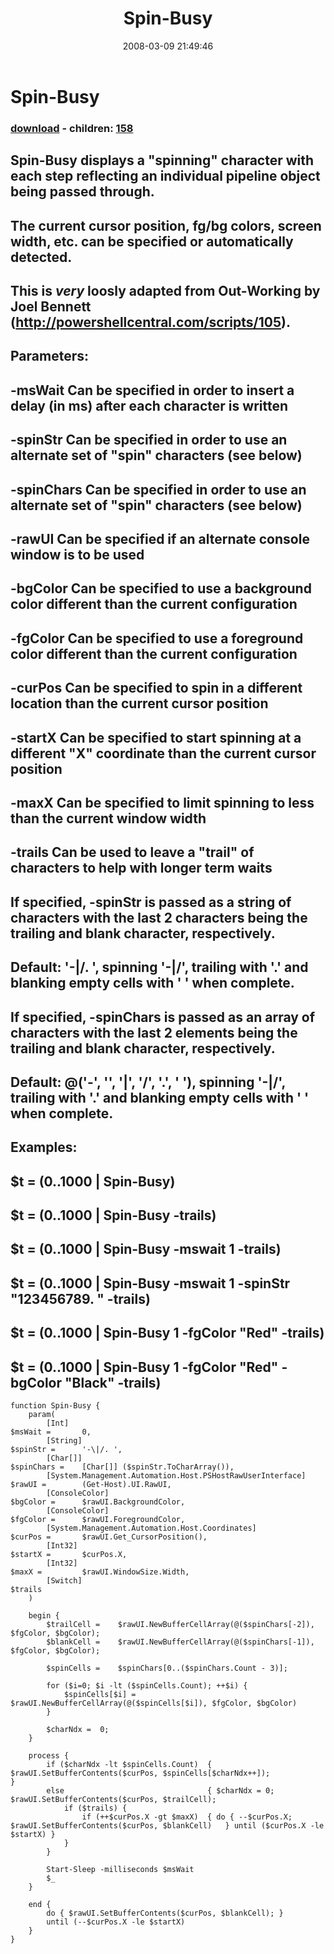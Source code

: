 ﻿---
pid:            157
poster:         Joe Otto
title:          Spin-Busy
date:           2008-03-09 21:49:46
format:         posh
parent:         0
parent:         0
children:       158
---

# Spin-Busy

### [download](157.ps1) - children: [158](158.md)

## Spin-Busy displays a "spinning" character with each step reflecting an individual pipeline object being passed through.
## The current cursor position, fg/bg colors, screen width, etc. can be specified or automatically detected.
##
## This is *very* loosly adapted from Out-Working by Joel Bennett (http://powershellcentral.com/scripts/105).
##
## Parameters:
##   -msWait	Can be specified in order to insert a delay (in ms) after each character is written
##   -spinStr	Can be specified in order to use an alternate set of "spin" characters (see below)
##   -spinChars	Can be specified in order to use an alternate set of "spin" characters (see below)
##   -rawUI		Can be specified if an alternate console window is to be used
##   -bgColor	Can be specified to use a background color different than the current configuration
##   -fgColor	Can be specified to use a foreground color different than the current configuration
##   -curPos	Can be specified to spin in a different location than the current cursor position
##   -startX	Can be specified to start spinning at a different "X" coordinate than the current cursor position
##   -maxX		Can be specified to limit spinning to less than the current window width
##   -trails	Can be used to leave a "trail" of characters to help with longer term waits
##
## If specified, -spinStr is passed as a string of characters with the last 2 characters being the trailing and blank character, respectively.
##   Default: '-\|/. ', spinning '-\|/', trailing with '.' and blanking empty cells with ' ' when complete.
##
## If specified, -spinChars is passed as an array of characters with the last 2 elements being the trailing and blank character, respectively.
##   Default: @('-', '\', '|', '/', '.', ' '), spinning '-\|/', trailing with '.' and blanking empty cells with ' ' when complete.
##
## Examples:
##   $t = (0..1000 | Spin-Busy)
##   $t = (0..1000 | Spin-Busy -trails)
##   $t = (0..1000 | Spin-Busy -mswait 1 -trails)
##   $t = (0..1000 | Spin-Busy -mswait 1 -spinStr "123456789. " -trails)
##   $t = (0..1000 | Spin-Busy 1 -fgColor "Red" -trails)
##   $t = (0..1000 | Spin-Busy 1 -fgColor "Red" -bgColor "Black" -trails)


```posh
function Spin-Busy {
	param(
		[Int]														$msWait =		0,
		[String]													$spinStr =		'-\|/. ',
		[Char[]]													$spinChars =	[Char[]] ($spinStr.ToCharArray()),
		[System.Management.Automation.Host.PSHostRawUserInterface]	$rawUI =		(Get-Host).UI.RawUI,
		[ConsoleColor]												$bgColor =		$rawUI.BackgroundColor,
		[ConsoleColor]												$fgColor =		$rawUI.ForegroundColor,
		[System.Management.Automation.Host.Coordinates]				$curPos =		$rawUI.Get_CursorPosition(),
		[Int32]														$startX =		$curPos.X,
		[Int32]														$maxX =			$rawUI.WindowSize.Width,
		[Switch]													$trails
	)

	begin {
		$trailCell =	$rawUI.NewBufferCellArray(@($spinChars[-2]), $fgColor, $bgColor);
		$blankCell =	$rawUI.NewBufferCellArray(@($spinChars[-1]), $fgColor, $bgColor);

		$spinCells =	$spinChars[0..($spinChars.Count - 3)];

		for ($i=0; $i -lt ($spinCells.Count); ++$i) {
			$spinCells[$i] = $rawUI.NewBufferCellArray(@($spinCells[$i]), $fgColor, $bgColor)
		}

		$charNdx =	0;
	}

	process {
		if ($charNdx -lt $spinCells.Count)	{					$rawUI.SetBufferContents($curPos, $spinCells[$charNdx++]);					}
		else								{ $charNdx = 0;		$rawUI.SetBufferContents($curPos, $trailCell);
			if ($trails) {
				if (++$curPos.X -gt $maxX) 	{ do { --$curPos.X;	$rawUI.SetBufferContents($curPos, $blankCell)	} until ($curPos.X -le $startX)	}
			}
		}

		Start-Sleep -milliseconds $msWait
		$_
	}

	end {
		do { $rawUI.SetBufferContents($curPos, $blankCell);	}
		until (--$curPos.X -le $startX)
	}
}

```
